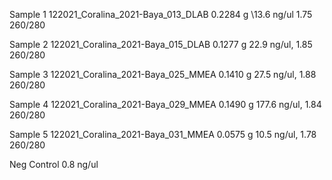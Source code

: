 Sample 1
	122021_Coralina_2021-Baya_013_DLAB
	 0.2284 g
	\13.6 ng/ul
	 1.75 260/280
	  
Sample 2
	122021_Coralina_2021-Baya_015_DLAB
	 0.1277 g
	 22.9 ng/ul, 
	1.85 260/280
	  
Sample 3
	122021_Coralina_2021-Baya_025_MMEA
	0.1410 g
	27.5 ng/ul, 
	1.88 260/280

Sample 4
	122021_Coralina_2021-Baya_029_MMEA
	0.1490 g
	177.6 ng/ul, 
	1.84 260/280
	
Sample 5
	122021_Coralina_2021-Baya_031_MMEA
	0.0575 g
	10.5 ng/ul, 
	1.78 260/280
	
Neg Control
	0.8 ng/ul

	



